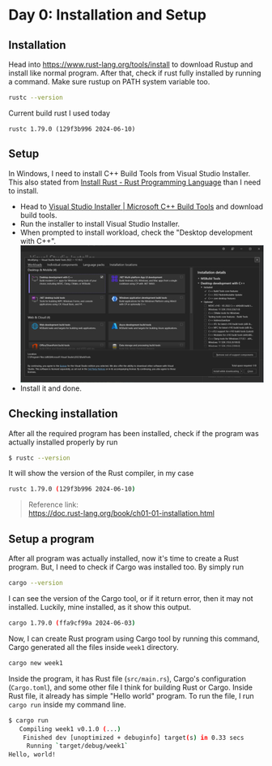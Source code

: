 # Day 0: Installation and Setup

## Installation
Head into https://www.rust-lang.org/tools/install to download Rustup and install like normal program. After that, check if rust fully installed by running a command. Make sure rustup on PATH system variable too.

```sh
rustc --version
```

Current build rust I used today
```
rustc 1.79.0 (129f3b996 2024-06-10)
```

## Setup
In Windows, I need to install C++ Build Tools from Visual Studio Installer. This also stated from [Install Rust - Rust Programming Language](https://www.rust-lang.org/tools/install) than I need to install. 

- Head to [Visual Studio Installer | Microsoft C++ Build Tools](https://visualstudio.microsoft.com/visual-cpp-build-tools/) and download build tools.
- Run the installer to install Visual Studio Installer.
- When prompted to install workload, check the "Desktop development with C++".
  ![Prompted windows that select desktop development with C++ inside Visual Studio Installer](images/vs-installer.png)
- Install it and done.

## Checking installation
After all the required program has been installed, check if the program was actually installed properly by run
```sh
$ rustc --version
```

It will show the version of the Rust compiler, in my case
```sh
rustc 1.79.0 (129f3b996 2024-06-10)
```

> Reference link:  
> https://doc.rust-lang.org/book/ch01-01-installation.html

## Setup a program
After all program was actually installed, now it's time to create a Rust program. But, I need to check if Cargo was installed too. By simply run
```sh
cargo --version
```

I can see the version of the Cargo tool, or if it return error, then it may not installed. Luckily, mine installed, as it show this output.
```sh
cargo 1.79.0 (ffa9cf99a 2024-06-03)
```

Now, I can create Rust program using Cargo tool by running this command, Cargo generated all the files inside `week1` directory.
```sh
cargo new week1
```

Inside the program, it has Rust file (`src/main.rs`), Cargo's configuration (`Cargo.toml`), and some other file I think for building Rust or Cargo. Inside Rust file, it already has simple "Hello world" program. To run the file, I run `cargo run` inside my command line.
```sh
$ cargo run
   Compiling week1 v0.1.0 (...)
    Finished dev [unoptimized + debuginfo] target(s) in 0.33 secs
     Running `target/debug/week1`
Hello, world!
```